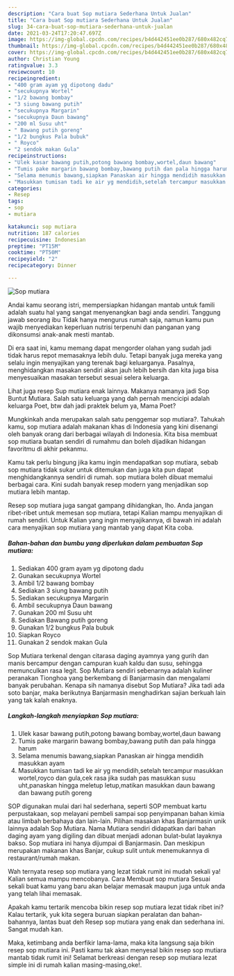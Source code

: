 ```yaml
---
description: "Cara buat Sop mutiara Sederhana Untuk Jualan"
title: "Cara buat Sop mutiara Sederhana Untuk Jualan"
slug: 34-cara-buat-sop-mutiara-sederhana-untuk-jualan
date: 2021-03-24T17:20:47.697Z
image: https://img-global.cpcdn.com/recipes/b4d442451ee0b287/680x482cq70/sop-mutiara-foto-resep-utama.jpg
thumbnail: https://img-global.cpcdn.com/recipes/b4d442451ee0b287/680x482cq70/sop-mutiara-foto-resep-utama.jpg
cover: https://img-global.cpcdn.com/recipes/b4d442451ee0b287/680x482cq70/sop-mutiara-foto-resep-utama.jpg
author: Christian Young
ratingvalue: 3.3
reviewcount: 10
recipeingredient:
- "400 gram ayam yg dipotong dadu"
- "secukupnya Wortel"
- "1/2 bawang bombay"
- "3 siung bawang putih"
- "secukupnya Margarin"
- "secukupnya Daun bawang"
- "200 ml Susu uht"
- " Bawang putih goreng"
- "1/2 bungkus Pala bubuk"
- " Royco"
- "2 sendok makan Gula"
recipeinstructions:
- "Ulek kasar bawang putih,potong bawang bombay,wortel,daun bawang"
- "Tumis pake margarin bawang bombay,bawang putih dan pala hingga harum"
- "Selama menumis bawang,siapkan Panaskan air hingga mendidih masukkan ayam"
- "Masukkan tumisan tadi ke air yg mendidih,setelah tercampur masukkan wortel,royco dan gula,cek rasa jika sudah pas masukkan susu uht,panaskan hingga meletup letup,matikan masukkan daun bawang dan bawang putih goreng"
categories:
- Resep
tags:
- sop
- mutiara

katakunci: sop mutiara 
nutrition: 187 calories
recipecuisine: Indonesian
preptime: "PT15M"
cooktime: "PT50M"
recipeyield: "2"
recipecategory: Dinner

---
```



![Sop mutiara](https://img-global.cpcdn.com/recipes/b4d442451ee0b287/680x482cq70/sop-mutiara-foto-resep-utama.jpg)

Andai kamu seorang istri, mempersiapkan hidangan mantab untuk famili adalah suatu hal yang sangat menyenangkan bagi anda sendiri. Tanggung jawab seorang ibu Tidak hanya mengurus rumah saja, namun kamu pun wajib menyediakan keperluan nutrisi terpenuhi dan panganan yang dikonsumsi anak-anak mesti mantab.

Di era  saat ini, kamu memang dapat mengorder olahan yang sudah jadi tidak harus repot memasaknya lebih dulu. Tetapi banyak juga mereka yang selalu ingin menyajikan yang terenak bagi keluarganya. Pasalnya, menghidangkan masakan sendiri akan jauh lebih bersih dan kita juga bisa menyesuaikan masakan tersebut sesuai selera keluarga. 

Lihat juga resep Sup mutiara enak lainnya. Makanya namanya jadi Sop Buntut Mutiara. Salah satu keluarga yang dah pernah mencicipi adalah keluarga Poet, btw dah jadi praktek belum ya, Mama Poet?

Mungkinkah anda merupakan salah satu penggemar sop mutiara?. Tahukah kamu, sop mutiara adalah makanan khas di Indonesia yang kini disenangi oleh banyak orang dari berbagai wilayah di Indonesia. Kita bisa membuat sop mutiara buatan sendiri di rumahmu dan boleh dijadikan hidangan favoritmu di akhir pekanmu.

Kamu tak perlu bingung jika kamu ingin mendapatkan sop mutiara, sebab sop mutiara tidak sukar untuk ditemukan dan juga kita pun dapat menghidangkannya sendiri di rumah. sop mutiara boleh dibuat memalui berbagai cara. Kini sudah banyak resep modern yang menjadikan sop mutiara lebih mantap.

Resep sop mutiara juga sangat gampang dihidangkan, lho. Anda jangan ribet-ribet untuk memesan sop mutiara, tetapi Kalian mampu menyajikan di rumah sendiri. Untuk Kalian yang ingin menyajikannya, di bawah ini adalah cara menyajikan sop mutiara yang mantab yang dapat Kita coba.

<!--inarticleads1-->

##### Bahan-bahan dan bumbu yang diperlukan dalam pembuatan Sop mutiara:

1. Sediakan 400 gram ayam yg dipotong dadu
1. Gunakan secukupnya Wortel
1. Ambil 1/2 bawang bombay
1. Sediakan 3 siung bawang putih
1. Sediakan secukupnya Margarin
1. Ambil secukupnya Daun bawang
1. Gunakan 200 ml Susu uht
1. Sediakan  Bawang putih goreng
1. Gunakan 1/2 bungkus Pala bubuk
1. Siapkan  Royco
1. Gunakan 2 sendok makan Gula


Sop Mutiara terkenal dengan citarasa daging ayamnya yang gurih dan manis bercampur dengan campuran kuah kaldu dan susu, sehingga memunculkan rasa legit. Sop Mutiara sendiri sebenarnya adalah kuliner peranakan Tionghoa yang berkembang di Banjarmasin dan mengalami banyak perubahan. Kenapa sih namanya disebut Sop Mutiara? Jika tadi ada soto banjar, maka berikutnya Banjarmasin menghadirkan sajian berkuah lain yang tak kalah enaknya. 

<!--inarticleads2-->

##### Langkah-langkah menyiapkan Sop mutiara:

1. Ulek kasar bawang putih,potong bawang bombay,wortel,daun bawang
1. Tumis pake margarin bawang bombay,bawang putih dan pala hingga harum
1. Selama menumis bawang,siapkan Panaskan air hingga mendidih masukkan ayam
1. Masukkan tumisan tadi ke air yg mendidih,setelah tercampur masukkan wortel,royco dan gula,cek rasa jika sudah pas masukkan susu uht,panaskan hingga meletup letup,matikan masukkan daun bawang dan bawang putih goreng


SOP digunakan mulai dari hal sederhana, seperti SOP membuat kartu perpustakaan, sop melayani pembeli sampai sop penyimpanan bahan kimia atau limbah berbahaya dan lain-lain. Pilihan masakan khas Banjarmasin unik lainnya adalah Sop Mutiara. Nama Mutiara sendiri didapatkan dari bahan daging ayam yang digiling dan dibuat menjadi adonan bulat-bulat layaknya bakso. Sop mutiara ini hanya dijumpai di Banjarmasin. Dan meskipun merupakan makanan khas Banjar, cukup sulit untuk menemukannya di restaurant/rumah makan. 

Wah ternyata resep sop mutiara yang lezat tidak rumit ini mudah sekali ya! Kalian semua mampu mencobanya. Cara Membuat sop mutiara Sesuai sekali buat kamu yang baru akan belajar memasak maupun juga untuk anda yang telah lihai memasak.

Apakah kamu tertarik mencoba bikin resep sop mutiara lezat tidak ribet ini? Kalau tertarik, yuk kita segera buruan siapkan peralatan dan bahan-bahannya, lantas buat deh Resep sop mutiara yang enak dan sederhana ini. Sangat mudah kan. 

Maka, ketimbang anda berfikir lama-lama, maka kita langsung saja bikin resep sop mutiara ini. Pasti kamu tak akan menyesal bikin resep sop mutiara mantab tidak rumit ini! Selamat berkreasi dengan resep sop mutiara lezat simple ini di rumah kalian masing-masing,oke!.

